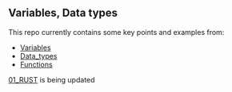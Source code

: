 ## Variables, Data types

This repo currently contains some key points and examples from:

- [Variables](variables/src/bin/)
- [Data_types](data_types/src/bin/)
- [Functions](functions/src/bin/)

[01_RUST](https://github.com/ahmad123m/01_RUST) is being updated

